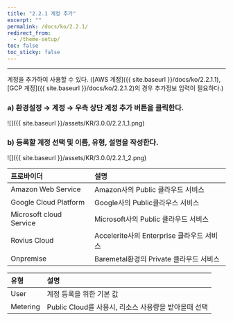 ```yaml
---
title: "2.2.1 계정 추가"
excerpt: ""
permalink: /docs/ko/2.2.1/
redirect_from:
  - /theme-setup/
toc: false
toc_sticky: false
---
```


---
계정을 추가하여 사용할 수 있다. \([AWS 계정]({{ site.baseurl }}/docs/ko/2.2.1.1), [GCP 계정]({{ site.baseurl }}/docs/ko/2.2.1.2)의 경우 추가정보 입력이 필요하다.\)

### a\) 환경설정 → 계정 → 우측 상단 계정 추가 버튼을 클릭한다.
![]({{ site.baseurl }}/assets/KR/3.0.0/2.2.1_1.png)

### b\) 등록할 계정 선택 및 이름, 유형, 설명을 작성한다.
![]({{ site.baseurl }}/assets/KR/3.0.0/2.2.1_2.png)

| 프로바이더 | **설명** |
| :--- | :--- |
| Amazon Web Service | Amazon사의 Public 클라우드 서비스 |
| Google Cloud Platform | Google사의 Public클라우스 서비스 |
| Microsoft cloud Service | Microsoft사의 Public 클라우드 서비스 |
| Rovius Cloud | Accelerite사의 Enterprise 클라우드 서비스 |
| Onpremise | Baremetal환경의 Private 클라우드 서비스 |

| **유형** | **설명** |
| :--- | :--- |
| User | 계정 등록을 위한 기본 값 |
| Metering | Public Cloud를 사용시, 리소스 사용량을 받아올때 선택 |

